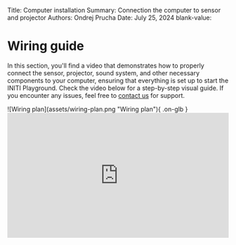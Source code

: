 Title:   Computer installation
Summary: Connection the computer to sensor and projector
Authors: Ondrej Prucha
Date:    July 25, 2024
blank-value:

# Wiring guide

In this section, you'll find a video that demonstrates how to properly connect the sensor, projector, sound system, and other necessary components to your computer, ensuring that everything is set up to start the INITI Playground. Check the video below for a step-by-step visual guide. If you encounter any issues, feel free to [contact us](../help/contact.md) for support.

<div class="center imageWidth" markdown>
![Wiring plan](assets/wiring-plan.png "Wiring plan"){ .on-glb } 
</div>


<div class="center imageWidth" markdown>
<div style="padding:56.25% 0 0 0;position:relative;">
<iframe src="https://player.vimeo.com/video/1002096221?h=e261eb1fbd&amp;badge=0&amp;autopause=0&amp;player_id=0&amp;app_id=58479" frameborder="0" allow="autoplay; fullscreen; picture-in-picture; clipboard-write" style="position:absolute;top:0;left:0;width:100%;height:100%;" title="INITI Playground - Gaming console, WIRING"></iframe></div>
<script src="https://player.vimeo.com/api/player.js"></script>
</div>